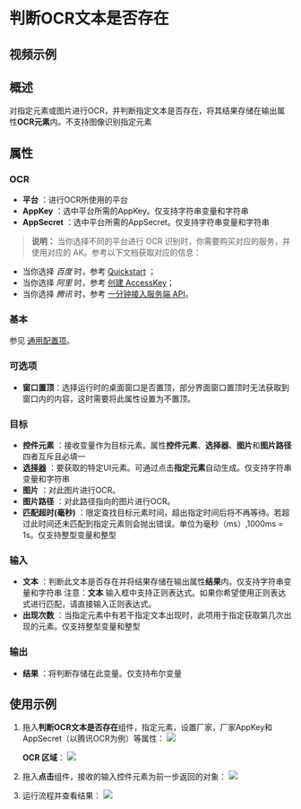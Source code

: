 # 判断OCR文本是否存在

## 视频示例

## 概述

对指定元素或图片进行OCR，并判断指定文本是否存在，将其结果存储在输出属性**OCR元素**内。不支持图像识别指定元素

## 属性

### OCR

- **平台** ：进行OCR所使用的平台
- **AppKey** ：选中平台所需的AppKey。仅支持字符串变量和字符串
- **AppSecret** ：选中平台所需的AppSecret。仅支持字符串变量和字符串

>**说明：**
当你选择不同的平台进行 OCR 识别时，你需要购买对应的服务，并使用对应的 AK。参考以下文档获取对应的信息：
- 当你选择 *百度* 时，参考 [Quickstart](https://cloud.baidu.com/doc/OCR/s/dk3iqnq51) ；
- 当你选择 *阿里* 时，参考 [创建 AccessKey](https://help.aliyun.com/document_detail/53045.html?spm=a2c4g.11186623.6.581.1fd87d0aEHqZj6&parentId=43579)；
- 当你选择 *腾讯* 时，参考 [一分钟接入服务端 API](https://cloud.tencent.com/document/product/866/34681)。

### 基本

参见 [通用配置项](../Appendix/CommonConfigurationItems.md)。

### 可选项

- **窗口置顶**：选择运行时的桌面窗口是否置顶，部分界面窗口置顶时无法获取到窗口内的内容，这时需要将此属性设置为不置顶。

### 目标

- **控件元素** ：接收变量作为目标元素。属性**控件元素**、**选择器**、**图片**和**图片路径**四者互斥且必填一
- **[选择器](../../Appendix/Selector.md?_v=v2020.4)** ：要获取的特定UI元素。可通过点击**指定元素**自动生成。仅支持字符串变量和字符串
- **图片** ：对此图片进行OCR。
- **图片路径** ：对此路径指向的图片进行OCR。
- **匹配超时(毫秒)** ：限定查找目标元素时间，超出指定时间后将不再等待。若超过此时间还未匹配到指定元素则会抛出错误。单位为毫秒（ms）,1000ms = 1s。仅支持整型变量和整型

### 输入

- **文本** ：判断此文本是否存在并将结果存储在输出属性**结果**内。仅支持字符串变量和字符串
    注意：**文本** 输入框中支持正则表达式。如果你希望使用正则表达式进行匹配，请直接输入正则表达式。
- **出现次数** ：当指定元素中有若干指定文本出现时，此项用于指定获取第几次出现的元素。仅支持整型变量和整型

### 输出

- **结果** ：将判断存储在此变量。仅支持布尔变量

## 使用示例

1. 拖入**判断OCR文本是否存在**组件，指定元素，设置厂家，厂家AppKey和AppSecret（以腾讯OCR为例）等属性：
![](https://docimages.blob.core.chinacloudapi.cn/images/Activities/IdentifyOCRTextExist1.png)

   **OCR 区域**：
   ![](https://docimages.blob.core.chinacloudapi.cn/images/Activities/OCR-sample.png)

3. 拖入**点击**组件，接收的输入控件元素为前一步返回的对象：
![](https://docimages.blob.core.chinacloudapi.cn/images/Activities/IdentifyOCRTextExist2.png)

3. 运行流程并查看结果：
![](https://docimages.blob.core.chinacloudapi.cn/images/Activities/IdentifyOCRTextExist3.png)
